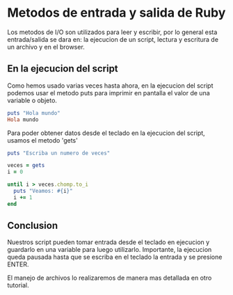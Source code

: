 Metodos de entrada y salida de Ruby
===================================

Los metodos de I/O son utilizados para leer y escribir, por lo general esta entrada/salida se dara en: la ejecucion de un script, lectura y escritura de un archivo y en el browser.

## En la ejecucion del script

Como hemos usado varias veces hasta ahora, en la ejecucion del script podemos usar el metodo puts para imprimir en pantalla el valor de una variable o objeto.

```ruby
puts "Hola mundo"
Hola mundo
```

Para poder obtener datos desde el teclado en la ejecucion del script, usamos el metodo 'gets'

```ruby
puts "Escriba un numero de veces"

veces = gets
i = 0

until i > veces.chomp.to_i
  puts "Veamos: #{i}"
  i += 1
end

```

## Conclusion

Nuestros script pueden tomar entrada desde el teclado en ejecucion y guardarlo en una variable para luego utilizarlo. Importante, la ejecucion queda pausada hasta que se escriba en el teclado la entrada y se presione ENTER.

El manejo de archivos lo realizaremos de manera mas detallada en otro tutorial.
